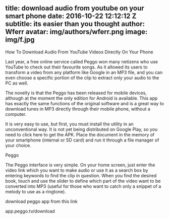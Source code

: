 title: download audio from youtube on your smart phone
date: 2016-10-22 12:12:12 Z
subtitle: its easier than you thought
author: Wferr
avatar: img/authors/wferr.png
image: img/f.jpg
---

How To Download Audio From YouTube Videos Directly On Your Phone

Last year, a free online service called Peggo won many netizens who use YouTube to check out their favourite songs. As it allowed its users to transform a video from any platform like Google in an MP3 file, and you can even choose a specific portion of the clip to extract only your audio to the PC as well.

The novelty is that the Peggo has been released for mobile devices, although at the moment the only edition for Android is available. This app has exactly the same functions of the original software and is a great way to download tunes in MP3 directly through their mobile phone, without a computer.



It is very easy to use, but first, you must install the utility in an unconventional way. It is not yet being distributed on Google Play, so you need to click here to get the APK. Place the document in the memory of your smartphone (internal or SD card) and run it through a file manager of your choice.


Peggo

The Peggo interface is very simple. On your home screen, just enter the video link which you want to make audio or use it as a search box by entering keywords to find the clip in question. When you find the desired book, touch and use the slider to define which part of the video want to be converted into MP3 (useful for those who want to catch only a snippet of a melody to use as a ringtone).

download peggo app from this link 

app.peggo.tv/download